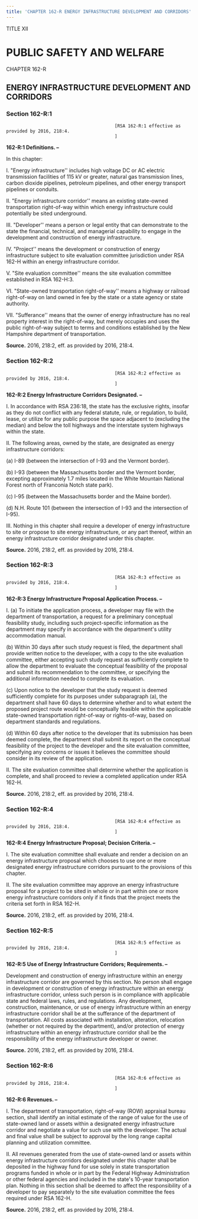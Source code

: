 ```yaml
---
title: 'CHAPTER 162-R ENERGY INFRASTRUCTURE DEVELOPMENT AND CORRIDORS'
---
```


TITLE XII
                                             
PUBLIC SAFETY AND WELFARE
=========================

CHAPTER 162-R
                                             
ENERGY INFRASTRUCTURE DEVELOPMENT AND CORRIDORS
-----------------------------------------------

### Section 162-R:1


                                             


                                             [RSA 162-R:1 effective as provided by 2016, 218:4.
                                             ]

 **162-R:1 Definitions. –**
                                             
 In this chapter:
                                             
 I. "Energy infrastructure'' includes high voltage DC or AC electric
transmission facilities of 115 kV or greater, natural gas transmission
lines, carbon dioxide pipelines, petroleum pipelines, and other energy
transport pipelines or conduits.
                                             
 II. "Energy infrastructure corridor'' means an existing state-owned
transportation right-of-way within which energy infrastructure could
potentially be sited underground.
                                             
 III. "Developer'' means a person or legal entity that can
demonstrate to the state the financial, technical, and managerial
capability to engage in the development and construction of energy
infrastructure.
                                             
 IV. "Project'' means the development or construction of energy
infrastructure subject to site evaluation committee jurisdiction under
RSA 162-H within an energy infrastructure corridor.
                                             
 V. "Site evaluation committee'' means the site evaluation committee
established in RSA 162-H:3.
                                             
 VI. "State-owned transportation right-of-way'' means a highway or
railroad right-of-way on land owned in fee by the state or a state
agency or state authority.
                                             
 VII. "Sufferance'' means that the owner of energy infrastructure has
no real property interest in the right-of-way, but merely occupies and
uses the public right-of-way subject to terms and conditions established
by the New Hampshire department of transportation.

**Source.** 2016, 218:2, eff. as provided by 2016, 218:4.

### Section 162-R:2


                                             


                                             [RSA 162-R:2 effective as provided by 2016, 218:4.
                                             ]

 **162-R:2 Energy Infrastructure Corridors Designated. –**
                                             
 I. In accordance with RSA 236:18, the state has the exclusive
rights, insofar as they do not conflict with any federal statute, rule,
or regulation, to build, lease, or utilize for any public purpose the
space adjacent to (excluding the median) and below the toll highways and
the interstate system highways within the state.
                                             
 II. The following areas, owned by the state, are designated as
energy infrastructure corridors:
                                             
 (a) I-89 (between the intersection of I-93 and the Vermont
border).
                                             
 (b) I-93 (between the Massachusetts border and the Vermont
border, excepting approximately 1.7 miles located in the White Mountain
National Forest north of Franconia Notch state park).
                                             
 (c) I-95 (between the Massachusetts border and the Maine
border).
                                             
 (d) N.H. Route 101 (between the intersection of I-93 and the
intersection of I-95).
                                             
 III. Nothing in this chapter shall require a developer of energy
infrastructure to site or propose to site energy infrastructure, or any
part thereof, within an energy infrastructure corridor designated under
this chapter.

**Source.** 2016, 218:2, eff. as provided by 2016, 218:4.

### Section 162-R:3


                                             


                                             [RSA 162-R:3 effective as provided by 2016, 218:4.
                                             ]

 **162-R:3 Energy Infrastructure Proposal Application Process. –**
                                             
 I. (a) To initiate the application process, a developer may file
with the department of transportation, a request for a preliminary
conceptual feasibility study, including such project-specific
information as the department may specify in accordance with the
department's utility accommodation manual.
                                             
 (b) Within 30 days after such study request is filed, the
department shall provide written notice to the developer, with a copy to
the site evaluation committee, either accepting such study request as
sufficiently complete to allow the department to evaluate the conceptual
feasibility of the proposal and submit its recommendation to the
committee, or specifying the additional information needed to complete
its evaluation.
                                             
 (c) Upon notice to the developer that the study request is deemed
sufficiently complete for its purposes under subparagraph (a), the
department shall have 60 days to determine whether and to what extent
the proposed project route would be conceptually feasible within the
applicable state-owned transportation right-of-way or rights-of-way,
based on department standards and regulations.
                                             
 (d) Within 60 days after notice to the developer that its
submission has been deemed complete, the department shall submit its
report on the conceptual feasibility of the project to the developer and
the site evaluation committee, specifying any concerns or issues it
believes the committee should consider in its review of the
application.
                                             
 II. The site evaluation committee shall determine whether the
application is complete, and shall proceed to review a completed
application under RSA 162-H.

**Source.** 2016, 218:2, eff. as provided by 2016, 218:4.

### Section 162-R:4


                                             


                                             [RSA 162-R:4 effective as provided by 2016, 218:4.
                                             ]

 **162-R:4 Energy Infrastructure Proposal; Decision Criteria. –**
                                             
 I. The site evaluation committee shall evaluate and render a
decision on an energy infrastructure proposal which chooses to use one
or more designated energy infrastructure corridors pursuant to the
provisions of this chapter.
                                             
 II. The site evaluation committee may approve an energy
infrastructure proposal for a project to be sited in whole or in part
within one or more energy infrastructure corridors only if it finds that
the project meets the criteria set forth in RSA 162-H.

**Source.** 2016, 218:2, eff. as provided by 2016, 218:4.

### Section 162-R:5


                                             


                                             [RSA 162-R:5 effective as provided by 2016, 218:4.
                                             ]

 **162-R:5 Use of Energy Infrastructure Corridors; Requirements. –**
                                             
 Development and construction of energy infrastructure within an
energy infrastructure corridor are governed by this section. No person
shall engage in development or construction of energy infrastructure
within an energy infrastructure corridor, unless such person is in
compliance with applicable state and federal laws, rules, and
regulations. Any development, construction, maintenance, or use of
energy infrastructure within an energy infrastructure corridor shall be
at the sufferance of the department of transportation. All costs
associated with installation, alteration, relocation (whether or not
required by the department), and/or protection of energy infrastructure
within an energy infrastructure corridor shall be the responsibility of
the energy infrastructure developer or owner.

**Source.** 2016, 218:2, eff. as provided by 2016, 218:4.

### Section 162-R:6


                                             


                                             [RSA 162-R:6 effective as provided by 2016, 218:4.
                                             ]

 **162-R:6 Revenues. –**
                                             
 I. The department of transportation, right-of-way (ROW) appraisal
bureau section, shall identify an initial estimate of the range of value
for the use of state-owned land or assets within a designated energy
infrastructure corridor and negotiate a value for such use with the
developer. The actual and final value shall be subject to approval by
the long range capital planning and utilization committee.
                                             
 II. All revenues generated from the use of state-owned land or
assets within energy infrastructure corridors designated under this
chapter shall be deposited in the highway fund for use solely in state
transportation programs funded in whole or in part by the Federal
Highway Administration or other federal agencies and included in the
state's 10-year transportation plan. Nothing in this section shall be
deemed to affect the responsibility of a developer to pay separately to
the site evaluation committee the fees required under RSA 162-H.

**Source.** 2016, 218:2, eff. as provided by 2016, 218:4.
